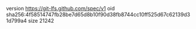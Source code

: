 version https://git-lfs.github.com/spec/v1
oid sha256:4f58514747fb28be7d65d8b10f90d38fb8744cc10ff525d67c62139d31d799a4
size 21242
